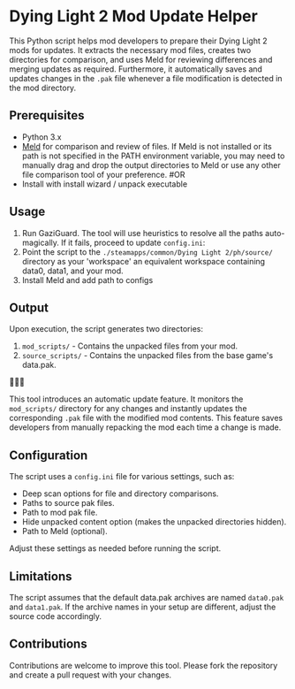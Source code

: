 # Dying Light 2 Mod Update Helper

This Python script helps mod developers to prepare their Dying Light 2 mods for updates. It extracts the necessary mod files, creates two directories for comparison, and uses Meld for reviewing differences and merging updates as required. Furthermore, it automatically saves and updates changes in the `.pak` file whenever a file modification is detected in the mod directory.

## Prerequisites

- Python 3.x
- [Meld](https://meldmerge.org/) for comparison and review of files. If Meld is not installed or its path is not specified in the PATH environment variable, you may need to manually drag and drop the output directories to Meld or use any other file comparison tool of your preference.
#OR
- Install with install wizard / unpack executable
## Usage
1. Run GaziGuard. The tool will use heuristics to resolve all the paths auto-magically. If it fails, proceed to update `config.ini`:
2. Point the script to the `./steamapps/common/Dying Light 2/ph/source/` directory as your 'workspace' an equivalent workspace containing data0, data1, and your mod.
3. Install Meld and add path to configs


## Output

Upon execution, the script generates two directories:

1. `mod_scripts/` - Contains the unpacked files from your mod.
2. `source_scripts/` - Contains the unpacked files from the base game's data.pak.
   
🌟🌟🌟

This tool introduces an automatic update feature. It monitors the `mod_scripts/` directory for any changes and instantly updates the corresponding `.pak` file with the modified mod contents. This feature saves developers from manually repacking the mod each time a change is made.

## Configuration

The script uses a `config.ini` file for various settings, such as:

- Deep scan options for file and directory comparisons.
- Paths to source pak files.
- Path to mod pak file.
- Hide unpacked content option (makes the unpacked directories hidden).
- Path to Meld (optional).

Adjust these settings as needed before running the script.

## Limitations

The script assumes that the default data.pak archives are named `data0.pak` and `data1.pak`. If the archive names in your setup are different, adjust the source code accordingly.

## Contributions

Contributions are welcome to improve this tool. Please fork the repository and create a pull request with your changes.
